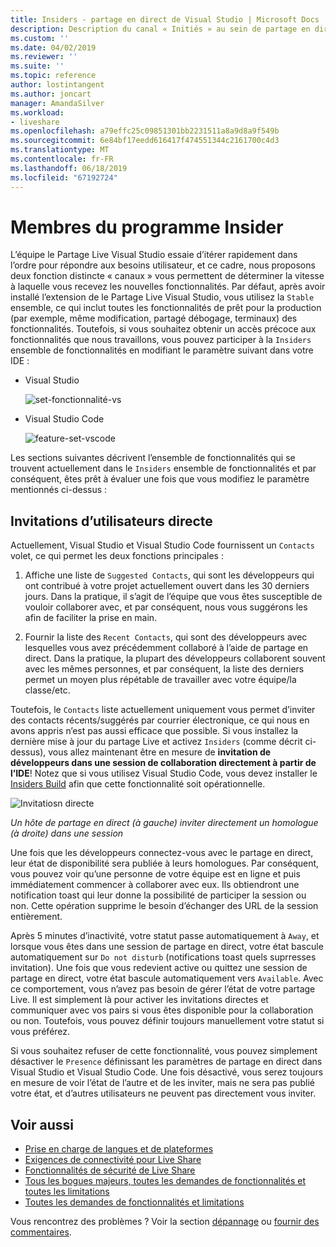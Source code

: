 ```yaml
---
title: Insiders - partage en direct de Visual Studio | Microsoft Docs
description: Description du canal « Initiés » au sein de partage en direct de Visual Studio.
ms.custom: ''
ms.date: 04/02/2019
ms.reviewer: ''
ms.suite: ''
ms.topic: reference
author: lostintangent
ms.author: joncart
manager: AmandaSilver
ms.workload:
- liveshare
ms.openlocfilehash: a79effc25c09851301bb2231511a8a9d8a9f549b
ms.sourcegitcommit: 6e84bf17eedd616417f474551344c2161700c4d3
ms.translationtype: MT
ms.contentlocale: fr-FR
ms.lasthandoff: 06/18/2019
ms.locfileid: "67192724"
---
```

<!--
Copyright © Microsoft Corporation
All rights reserved.
Creative Commons Attribution 4.0 License (International): https://creativecommons.org/licenses/by/4.0/legalcode
-->

# <a name="insiders"></a>Membres du programme Insider

L’équipe le Partage Live Visual Studio essaie d’itérer rapidement dans l’ordre pour répondre aux besoins utilisateur, et ce cadre, nous proposons deux fonction distincte « canaux » vous permettent de déterminer la vitesse à laquelle vous recevez les nouvelles fonctionnalités. Par défaut, après avoir installé l’extension de le Partage Live Visual Studio, vous utilisez la `Stable` ensemble, ce qui inclut toutes les fonctionnalités de prêt pour la production (par exemple, même modification, partagé débogage, terminaux) des fonctionnalités. Toutefois, si vous souhaitez obtenir un accès précoce aux fonctionnalités que nous travaillons, vous pouvez participer à la `Insiders` ensemble de fonctionnalités en modifiant le paramètre suivant dans votre IDE :

* Visual Studio

    ![set-fonctionnalité-vs](../media/feature-set-vs.png)

* Visual Studio Code 

    ![feature-set-vscode](../media/feature-set-vscode.png)

Les sections suivantes décrivent l’ensemble de fonctionnalités qui se trouvent actuellement dans le `Insiders` ensemble de fonctionnalités et par conséquent, êtes prêt à évaluer une fois que vous modifiez le paramètre mentionnés ci-dessus :

## <a name="direct-user-invitations"></a>Invitations d’utilisateurs directe

Actuellement, Visual Studio et Visual Studio Code fournissent un `Contacts` volet, ce qui permet les deux fonctions principales :

1. Affiche une liste de `Suggested Contacts`, qui sont les développeurs qui ont contribué à votre projet actuellement ouvert dans les 30 derniers jours. Dans la pratique, il s’agit de l’équipe que vous êtes susceptible de vouloir collaborer avec, et par conséquent, nous vous suggérons les afin de faciliter la prise en main.

2. Fournir la liste des `Recent Contacts`, qui sont des développeurs avec lesquelles vous avez précédemment collaboré à l’aide de partage en direct. Dans la pratique, la plupart des développeurs collaborent souvent avec les mêmes personnes, et par conséquent, la liste des derniers permet un moyen plus répétable de travailler avec votre équipe/la classe/etc.

Toutefois, le `Contacts` liste actuellement uniquement vous permet d’inviter des contacts récents/suggérés par courrier électronique, ce qui nous en avons appris n’est pas aussi efficace que possible. Si vous installez la dernière mise à jour du partage Live et activez `Insiders` (comme décrit ci-dessus), vous allez maintenant être en mesure de **invitation de développeurs dans une session de collaboration directement à partir de l’IDE**! Notez que si vous utilisez Visual Studio Code, vous devez installer le [Insiders Build](https://code.visualstudio.com/insiders/) afin que cette fonctionnalité soit opérationnelle.

![Invitatiosn directe](https://user-images.githubusercontent.com/116461/59691804-7ece0c00-9198-11e9-94fb-99ec89df91c9.gif)

<em>Un hôte de partage en direct (à gauche) inviter directement un homologue (à droite) dans une session</em>

Une fois que les développeurs connectez-vous avec le partage en direct, leur état de disponibilité sera publiée à leurs homologues. Par conséquent, vous pouvez voir qu’une personne de votre équipe est en ligne et puis immédiatement commencer à collaborer avec eux. Ils obtiendront une notification toast qui leur donne la possibilité de participer la session ou non. Cette opération supprime le besoin d’échanger des URL de la session entièrement.

Après 5 minutes d’inactivité, votre statut passe automatiquement à `Away`, et lorsque vous êtes dans une session de partage en direct, votre état bascule automatiquement sur `Do not disturb` (notifications toast quels suprresses invitation). Une fois que vous redevient active ou quittez une session de partage en direct, votre état bascule automatiquement vers `Available`. Avec ce comportement, vous n’avez pas besoin de gérer l’état de votre partage Live. Il est simplement là pour activer les invitations directes et communiquer avec vos pairs si vous êtes disponible pour la collaboration ou non. Toutefois, vous pouvez définir toujours manuellement votre statut si vous préférez.

Si vous souhaitez refuser de cette fonctionnalité, vous pouvez simplement désactiver le `Presence` définissant les paramètres de partage en direct dans Visual Studio et Visual Studio Code. Une fois désactivé, vous serez toujours en mesure de voir l’état de l’autre et de les inviter, mais ne sera pas publié votre état, et d’autres utilisateurs ne peuvent pas directement vous inviter.

## <a name="see-also"></a>Voir aussi

- [Prise en charge de langues et de plateformes](platform-support.md)
- [Exigences de connectivité pour Live Share](connectivity.md)
- [Fonctionnalités de sécurité de Live Share](security.md)
- [Tous les bogues majeurs, toutes les demandes de fonctionnalités et toutes les limitations](https://aka.ms/vsls-issues)
- [Toutes les demandes de fonctionnalités et limitations](https://aka.ms/vsls-feature-requests)

Vous rencontrez des problèmes ? Voir la section [dépannage](../troubleshooting.md) ou [fournir des commentaires](../support.md).
